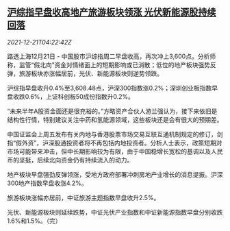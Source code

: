 <!--1640061062000-->
[沪综指早盘收高地产旅游板块领涨 光伏新能源股持续回落](https://cn.reuters.com/article/china-stock-1221-noon-idCNKBS2J008U)
------

<div><i>2021-12-21T04:22:42Z</i></div><p>路透上海12月21日 - 中国股市沪综指周二早盘收高，再次冲上3,600点。分析师称，监管“假北向”资金对情绪面上的短期影响或已消散；低位的地产板块强势反弹，旅游板块亦涨幅居前，光伏、新能源板块则逆势领跌。</p><p>沪综指早盘收升0.4%至3,608.48点，沪深300指数涨0.2%；深圳创业板指数早盘收跌0.6%，上证科创板50成份指数升0.2%。</p><p>“未来半年A股资金面还是很充裕的。”方略资产合伙人游兰强认为，接下来依旧是结构性行情，特别建议关注中药和氢能源领域，这些板块还是会有很大的预期差。</p><p>中国证监会上周五发布有关内地与香港股票市场交易互联互通机制规定的修订，剑指“假外资”，沪深股通投资者将不再包括内地投资者。分析人士表示，政策短期对市场可能带来冲击，但中长期影响较为有限，由于中国稳增长宽松的基调以及人民币的坚挺，后续北向资金仍有持续流入的动力。</p><p>地产板块早盘强劲反弹领涨，受地方政府部署冲刺房地产业增长的消息提振。沪深300地产指数早盘收涨4.2%。</p><p>旅游板块涨幅亦居前，中证旅游主题指数早盘收升2.5%。</p><p>光伏、新能源板块则延续跌势，中证光伏产业指数和中证新能源指数早盘分别收跌1.6%和1.5%。（完）</p>
